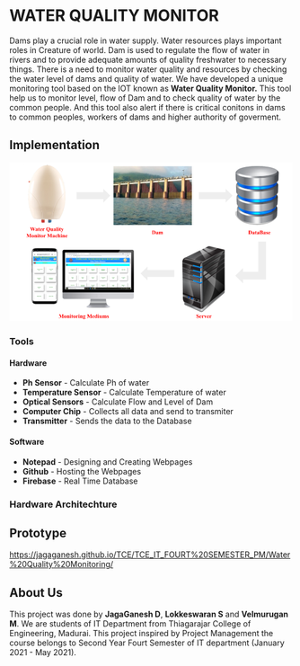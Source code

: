 # WATER QUALITY MONITOR
Dams play a crucial role in water supply. Water resources plays important roles in Creature of world. Dam is used to regulate the flow of water in rivers and to provide adequate amounts of quality freshwater to necessary things. There is a need to monitor water quality and resources by checking the water level of dams and quality of water. We have developed a unique monitoring tool based on the IOT known as <b>Water Quality Monitor.</b> This tool help us to monitor level, flow of Dam and to check quality of water by the common people. And this tool also alert if there is critical conitons in dams to common peoples, workers of dams and higher authority of goverment.
## Implementation
<p align="center"><img src="Photos/DJ_PM_Project_Implementation.png"></p>

### Tools
#### Hardware
<ul>
  <li><b>Ph Sensor</b> - Calculate Ph of water</li>
  <li><b>Temperature Sensor</b> - Calculate Temperature of water</li>
  <li><b>Optical Sensors</b> - Calculate Flow and Level of Dam</li>
  <li><b>Computer Chip</b> - Collects all data and send to transmiter</li>
  <li><b>Transmitter</b> - Sends the data to the Database</li>
</ul>

#### Software
<ul>
  <li><b>Notepad</b> - Designing and Creating Webpages</li>
  <li><b>Github</b> - Hosting the Webpages</li>
  <li><b>Firebase</b> - Real Time Database</li>
</ul>

### Hardware Architechture

## Prototype
https://jagaganesh.github.io/TCE/TCE_IT_FOURT%20SEMESTER_PM/Water%20Quality%20Monitoring/

## About Us
This project was done by <b>JagaGanesh D</b>, <b>Lokkeswaran S</b> and <b>Velmurugan M</b>. We are students of IT Department from Thiagarajar College of Engineering, Madurai. This project inspired by Project Management the course belongs to Second Year Fourt Semester of IT department (January 2021 - May 2021).

